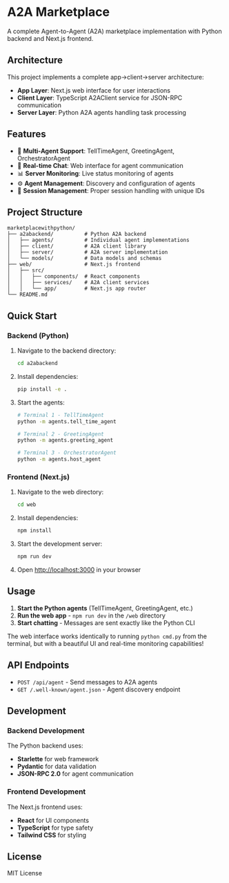 # A2A Marketplace

A complete Agent-to-Agent (A2A) marketplace implementation with Python backend and Next.js frontend.

## Architecture

This project implements a complete app→client→server architecture:

- **App Layer**: Next.js web interface for user interactions
- **Client Layer**: TypeScript A2AClient service for JSON-RPC communication
- **Server Layer**: Python A2A agents handling task processing

## Features

- 🤖 **Multi-Agent Support**: TellTimeAgent, GreetingAgent, OrchestratorAgent
- 💬 **Real-time Chat**: Web interface for agent communication
- 📊 **Server Monitoring**: Live status monitoring of agents
- ⚙️ **Agent Management**: Discovery and configuration of agents
- 🔄 **Session Management**: Proper session handling with unique IDs

## Project Structure

```
marketplacewithpython/
├── a2abackend/          # Python A2A backend
│   ├── agents/          # Individual agent implementations
│   ├── client/          # A2A client library
│   ├── server/          # A2A server implementation
│   └── models/          # Data models and schemas
├── web/                 # Next.js frontend
│   ├── src/
│   │   ├── components/  # React components
│   │   ├── services/    # A2A client services
│   │   └── app/         # Next.js app router
└── README.md
```

## Quick Start

### Backend (Python)

1. Navigate to the backend directory:
   ```bash
   cd a2abackend
   ```

2. Install dependencies:
   ```bash
   pip install -e .
   ```

3. Start the agents:
   ```bash
   # Terminal 1 - TellTimeAgent
   python -m agents.tell_time_agent

   # Terminal 2 - GreetingAgent  
   python -m agents.greeting_agent

   # Terminal 3 - OrchestratorAgent
   python -m agents.host_agent
   ```

### Frontend (Next.js)

1. Navigate to the web directory:
   ```bash
   cd web
   ```

2. Install dependencies:
   ```bash
   npm install
   ```

3. Start the development server:
   ```bash
   npm run dev
   ```

4. Open [http://localhost:3000](http://localhost:3000) in your browser

## Usage

1. **Start the Python agents** (TellTimeAgent, GreetingAgent, etc.)
2. **Run the web app** - `npm run dev` in the `/web` directory
3. **Start chatting** - Messages are sent exactly like the Python CLI

The web interface works identically to running `python cmd.py` from the terminal, but with a beautiful UI and real-time monitoring capabilities!

## API Endpoints

- `POST /api/agent` - Send messages to A2A agents
- `GET /.well-known/agent.json` - Agent discovery endpoint

## Development

### Backend Development

The Python backend uses:
- **Starlette** for web framework
- **Pydantic** for data validation
- **JSON-RPC 2.0** for agent communication

### Frontend Development

The Next.js frontend uses:
- **React** for UI components
- **TypeScript** for type safety
- **Tailwind CSS** for styling

## License

MIT License
